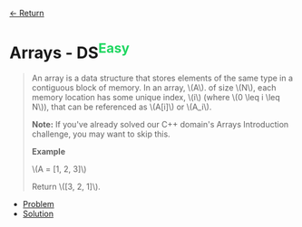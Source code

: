 [&larr; Return](https://hanggrian.github.io/grind-hackerrank/)

# Arrays - DS<sup style="color: rgb(32, 215, 97);">Easy</sup>

> An array is a data structure that stores elements of the same type in a
  contiguous block of memory. In an array, \\(A\\). of size \\(N\\), each memory
  location has some unique index, \\(i\\) (where \\(0 \\leq i \\leq N\\)), that
  can be referenced as \\(A[i]\\) or \\(A_i\\).
>
> **Note:** If you've already solved our C++ domain's Arrays Introduction
  challenge, you may want to skip this.
>
> **Example**
>
> \\(A = [1, 2, 3]\\)
>
> Return \\([3, 2, 1]\\).

- [Problem](https://www.hackerrank.com/challenges/arrays-ds/)
- [Solution](https://github.com/hanggrian/grind-hackerrank/blob/main/algorithms/src/main/java/ds/ArraysDs.java)
